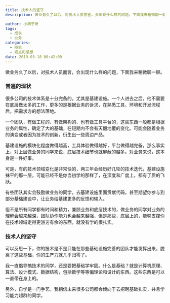 ```yaml
---
title: 技术人的坚守
description: 做业务久了以后，对技术人员而言，会出现什么样的问题，下面我来稍微聊一聊。

author: 小胡子哥
tags:
  - 成长
  - 业务
categories:
  - 随笔
  - 观点和感想
date: 2019-03-18 00:42:00
---
```

做业务久了以后，对技术人员而言，会出现什么样的问题，下面我来稍微聊一聊。

### 普遍的现状

很多公司的技术体系是十分完备的，尤其是基建设施。一个人进去之后，他不需要在底层做太多的工作，更多的是根据业务的诉求，在熟悉工具、环境和开发流程后，把需求方的想法落地。

一个团队，有做工程的、有做架构的、也有做工具平台的，这些东西一般都是根据业务的属性，确定了大的基础，在短期内不会有天翻地覆的变化。可能会随着业务的演变或者因为技术的创新，衍生出一些周边产品。

基建设施的模块化程度做得越高，工具体验做得越好，平台做得越完备，那么事实上，对上层做业务的同学来说，底层技术细节也就屏蔽的越多。对业务来说，这本身是一件好事。

可是，有的技术领域变化是非常快的，两三年会经历好几轮的技术迭代，基建设施抹平的那一层，可能已经不是你当初学的那样了，在深度和广度上，都有了质的飞跃。

有些团队其实会鼓励做业务的同学，去基建设施里面贡献代码，甚至期望你参与到部分基础建设中，让业务给基建更多的反馈和输入。

但不是所有同学都有时间和精力，兼顾业务和底层技术的，做业务的同学对业务的理解会越来越深，团队协作能力也会越来越强，但是那些，底层上的，能够支撑你在技术领域走得更游刃有余的东西，就没有学的很扎实。

### 技术人的坚守

可以反思一下，你的技术是不是只能在那些基础设施完善的团队才能发挥出来，脱离了这些基础，你的生产力就几乎归零了。

我一直倡导搞技术的同学，还是要把基础学牢固。什么是基础？就是计算机原理、算法、设计模式、数据结构，包括数学等等偏理论和设计的东西。这些东西是可以一直带在身上的。

另外，自学是一门手艺。我相信未来很多公司都会倾向于去招聘基础扎实，并且学习能力超群的同学。